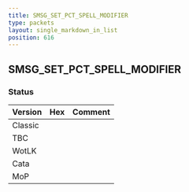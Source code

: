 ```yaml
---
title: SMSG_SET_PCT_SPELL_MODIFIER
type: packets
layout: single_markdown_in_list
position: 616
---
```


## SMSG_SET_PCT_SPELL_MODIFIER

### Status

Version | Hex | Comment
---------- | ---------- | ---------- 
Classic |  |  
TBC |  |  
WotLK |  |  
Cata |  |  
MoP |  |  